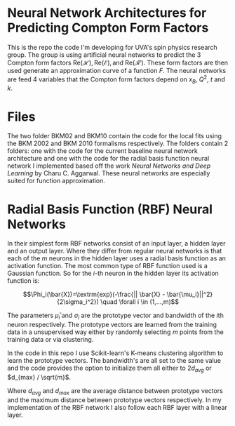 
# Neural Network Architectures for Predicting Compton Form Factors

This is the repo the code I'm developing for UVA's spin physics research group. The group is using artificial neural networks to predict the 3 Compton form factors $\textrm{Re}(\mathcal{H}), \textrm{Re}(\mathcal{E}), \textrm{and}$ $\textrm{Re}(\mathcal{\tilde{H}})$. These form factors are then used generate an approximation curve of a function $F$. The neural networks are feed 4 variables that the Compton form factors depend on $x_B$, $Q^2$, $t$ and $k$.


# Files

The two folder BKM02 and BKM10 contain the code for the local fits using the BKM 2002 and BKM 2010 formalisms respectively.  The folders contain 2 folders: one with the code for the current baseline neural network architecture and one with the code for the radial basis function neural network I implemented based off the work *Neural  Networks and  Deep Learning* by Charu C. Aggarwal. These neural networks are especially suited for function approximation.


# Radial Basis Function (RBF) Neural Networks

In their simplest form RBF networks consist of an input layer, a hidden layer and an output layer. Where they differ from regular neural networks is that each of the $m$ neurons in the hidden layer uses a radial basis function as an activation function. The most common type of RBF function used is a Gaussian function. 
So for the $i$-th neuron in the hidden layer its activation function is:

$$\Phi_i(\bar{X})=\textrm{exp}(-\frac{|| \bar{X} - \bar{\mu_i}||^2}{2\sigma_i^2}) \quad \forall i \in (1,...,m)$$

The parameters 
$\bar{\mu}_{i}$ and $\sigma_{i}$ are the prototype vector and bandwidth of the $i$th neuron respectively. 
The prototype vectors are learned from the training data in a unsupervised way either by randomly selecting 
$m$ points from the training data or via clustering. 

In the code in this repo I use Scikit-learn's K-means clustering algorithm to learn the prototype vectors. The bandwidth's are all set to the same value and the code provides the option to initialize them all either to 
$2d_{avg}$ or $d_{max} / \sqrt{m}$. 

Where $d_{avg}$ and $d_{max}$ are the average distance between prototype vectors and the maximum distance between prototype vectors respectively. In my implementation of the RBF network I also follow each RBF layer with a linear layer.
